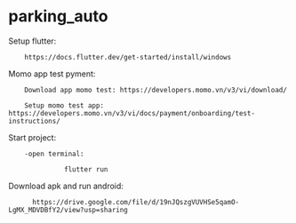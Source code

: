 # parking_auto

 Setup flutter: 

        https://docs.flutter.dev/get-started/install/windows
 
 
 Momo app test pyment:
 
        Download app momo test: https://developers.momo.vn/v3/vi/download/
        
        Setup momo test app: https://developers.momo.vn/v3/vi/docs/payment/onboarding/test-instructions/

 Start project:
 
        -open terminal:
        
                  flutter run 
        
Download apk and run android: 

          https://drive.google.com/file/d/19nJQszgVUVHSe5qamO-LgMX_MDVDBfY2/view?usp=sharing


